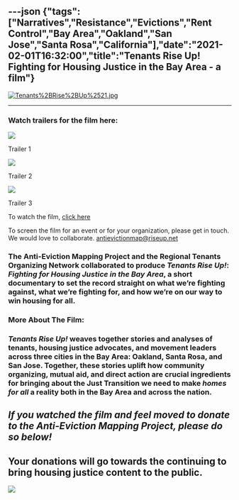 ---json
{"tags":["Narratives","Resistance","Evictions","Rent Control","Bay Area","Oakland","San Jose","Santa Rosa","California"],"date":"2021-02-01T16:32:00","title":"Tenants Rise Up! Fighting for Housing Justice in the Bay Area - a film"}
---

[![Tenants%2BRise%2BUp%2521.jpg](https://images.squarespace-cdn.com/content/v1/52b7d7a6e4b0b3e376ac8ea2/1612246255350-P7TV0GRBP46PNT7D46AN/ke17ZwdGBToddI8pDm48kNvT88LknE-K9M4pGNO0Iqd7gQa3H78H3Y0txjaiv_0fDoOvxcdMmMKkDsyUqMSsMWxHk725yiiHCCLfrh8O1z5QPOohDIaIeljMHgDF5CVlOqpeNLcJ80NK65_fV7S1USOFn4xF8vTWDNAUBm5ducQhX-V3oVjSmr829Rco4W2Uo49ZdOtO_QXox0_W7i2zEA/Tenants%252BRise%252BUp%252521.jpg)](https://vimeo.com/378409748/214fb847cf)

---

### Watch trailers for the film here:

![](https://images.squarespace-cdn.com/content/v1/52b7d7a6e4b0b3e376ac8ea2/1610401421562-LOLSIRKIP7TPB95624KT/ke17ZwdGBToddI8pDm48kLl76CqolYQpYCK1tQUkpCVZw-zPPgdn4jUwVcJE1ZvWQUxwkmyExglNqGp0IvTJZUJFbgE-7XRK3dMEBRBhUpzq3NVIIp6jYqnwxy-xF8aVXRy_AJKc5toB5m-gAPM7p7ivWsEabuWKGrHqsHOeNt4/image-asset.jpeg)

Trailer 1

![](https://images.squarespace-cdn.com/content/v1/52b7d7a6e4b0b3e376ac8ea2/1610401260695-FWYYALKDT99UVP7A5145/ke17ZwdGBToddI8pDm48kLl76CqolYQpYCK1tQUkpCVZw-zPPgdn4jUwVcJE1ZvWQUxwkmyExglNqGp0IvTJZUJFbgE-7XRK3dMEBRBhUpzq3NVIIp6jYqnwxy-xF8aVXRy_AJKc5toB5m-gAPM7p7ivWsEabuWKGrHqsHOeNt4/image-asset.jpeg)

Trailer 2

![](https://images.squarespace-cdn.com/content/v1/52b7d7a6e4b0b3e376ac8ea2/1610401474625-4408ZAB59SSXDDSACQD2/ke17ZwdGBToddI8pDm48kLl76CqolYQpYCK1tQUkpCVZw-zPPgdn4jUwVcJE1ZvWQUxwkmyExglNqGp0IvTJZUJFbgE-7XRK3dMEBRBhUpzq3NVIIp6jYqnwxy-xF8aVXRy_AJKc5toB5m-gAPM7p7ivWsEabuWKGrHqsHOeNt4/image-asset.jpeg)

Trailer 3

To watch the film, [click here](https://vimeo.com/378409748/214fb847cf)

To screen the film for an event or for your organization, please get in touch. We would love to collaborate. antievictionmap@riseup.net

###

### The Anti-Eviction Mapping Project and the Regional Tenants Organizing Network collaborated to produce **_Tenants Rise Up!_: _Fighting for Housing Justice in the Bay Area_,** a short documentary to set the record straight on what we’re fighting against, what we’re fighting for, and how we’re on our way to win housing for all.

### **More About The Film:**

### **_Tenants Rise Up!_** weaves together stories and analyses of tenants, housing justice advocates, and movement leaders across three cities in the Bay Area: Oakland, Santa Rosa, and San Jose. Together, these stories uplift how community organizing, mutual aid, and direct action are crucial ingredients for bringing about the Just Transition we need to make _homes for all_ a reality both in the Bay Area and across the nation.

## _If you watched the film and feel moved to donate to the Anti-Eviction Mapping Project, please do so below!_

## Your donations will go towards the continuing to bring housing justice content to the public.

![](https://www.paypal.com/en_US/i/scr/pixel.gif)
